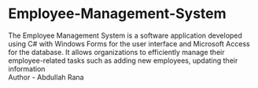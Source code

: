 # Employee-Management-System 
The Employee Management System is a software application developed using C# with Windows Forms for the user interface and Microsoft Access for the database. It allows organizations to efficiently manage their employee-related tasks such as adding new employees, updating their information
<br>
Author - Abdullah Rana
